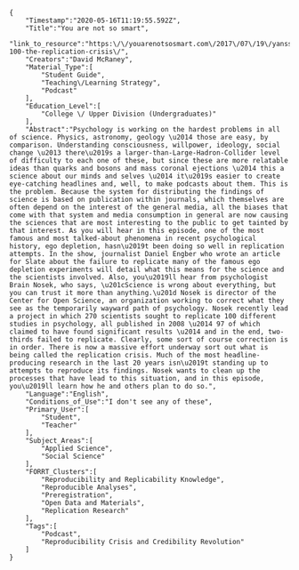 
    {
        "Timestamp":"2020-05-16T11:19:55.592Z",
        "Title":"You are not so smart",
        "link_to_resource":"https:\/\/youarenotsosmart.com\/2017\/07\/19\/yanss-100-the-replication-crisis\/",
        "Creators":"David McRaney",
        "Material_Type":[
            "Student Guide",
            "Teaching\/Learning Strategy",
            "Podcast"
        ],
        "Education_Level":[
            "College \/ Upper Division (Undergraduates)"
        ],
        "Abstract":"Psychology is working on the hardest problems in all of science. Physics, astronomy, geology \u2014 those are easy, by comparison. Understanding consciousness, willpower, ideology, social change \u2013 there\u2019s a larger-than-Large-Hadron-Collider level of difficulty to each one of these, but since these are more relatable ideas than quarks and bosons and mass coronal ejections \u2014 this a science about our minds and selves \u2014 it\u2019s easier to create eye-catching headlines and, well, to make podcasts about them. This is the problem. Because the system for distributing the findings of science is based on publication within journals, which themselves are often depend on the interest of the general media, all the biases that come with that system and media consumption in general are now causing the sciences that are most interesting to the public to get tainted by that interest. As you will hear in this episode, one of the most famous and most talked-about phenomena in recent psychological history, ego depletion, hasn\u2019t been doing so well in replication attempts. In the show, journalist Daniel Engber who wrote an article for Slate about the failure to replicate many of the famous ego depletion experiments will detail what this means for the science and the scientists involved. Also, you\u2019ll hear from psychologist Brain Nosek, who says, \u201cScience is wrong about everything, but you can trust it more than anything.\u201d Nosek is director of the Center for Open Science, an organization working to correct what they see as the temporarily wayward path of psychology. Nosek recently lead a project in which 270 scientists sought to replicate 100 different studies in psychology, all published in 2008 \u2014 97 of which claimed to have found significant results \u2014 and in the end, two-thirds failed to replicate. Clearly, some sort of course correction is in order. There is now a massive effort underway sort out what is being called the replication crisis. Much of the most headline-producing research in the last 20 years isn\u2019t standing up to attempts to reproduce its findings. Nosek wants to clean up the processes that have lead to this situation, and in this episode, you\u2019ll learn how he and others plan to do so.",
        "Language":"English",
        "Conditions_of_Use":"I don't see any of these",
        "Primary_User":[
            "Student",
            "Teacher"
        ],
        "Subject_Areas":[
            "Applied Science",
            "Social Science"
        ],
        "FORRT_Clusters":[
            "Reproducibility and Replicability Knowledge",
            "Reproducible Analyses",
            "Preregistration",
            "Open Data and Materials",
            "Replication Research"
        ],
        "Tags":[
            "Podcast",
            "Reproducibility Crisis and Credibility Revolution"
        ]
    }

